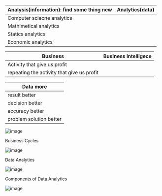 
<table>
    <thead>
      <tr>
        <th>Analysis(information): find some thing new</th>
        <th>Analytics(data)</th>
      </tr>
    </thead>
    <tbody>
        <tr>
            <td>Computer sciecne analytics</td>
        </tr>
        <tr>
            <td>Mathimetical analytics</td>
        </tr>
        <tr>
            <td>Statics analytics</td>
        </tr>
        <tr>
            <td>Economic analytics</td>
        </tr>
    </tbody>
  </table>

  <table>
    <thead>
      <tr>
        <th>Business</th>
        <th>Business intelligece</th>
      </tr>
    </thead>
    <tbody>
        <tr>
            <td>Activity that give us profit</td>
        </tr>
        <tr>
            <td>repeating the activity that give us profit</td>
        </tr>
    </tbody>
  </table>

  
  <table>
    <thead>
      <tr>
        <th>Data more</th>
      </tr>
    </thead>
    <tbody>
        <tr>
            <td>result better</td>
        </tr>
        <tr>
            <td>decision better</td>
        </tr>
         <tr>
            <td>accuracy better</td>
        </tr>
         <tr>
            <td>problem solution better</td>
        </tr>
    </tbody>
  </table>

  
  ![image](https://github.com/princit/Data_Analysis_and_Bussiness_Intelligence/assets/29123911/c5c27030-42a5-413e-8948-5646b4e0a1f9)

  Business Cycles
  
  ![image](https://github.com/princit/Data_Analysis_and_Bussiness_Intelligence/assets/29123911/cccabd72-67a4-4a95-9992-204084e2a6ca)

Data Analytics

![image](https://github.com/princit/Data_Analysis_and_Bussiness_Intelligence/assets/29123911/ed62012d-baab-4fde-85c2-83fe4354ab6a)

Components of Data Analytics

![image](https://github.com/princit/Data_Analysis_and_Bussiness_Intelligence/assets/29123911/81e6ee8a-8585-4910-97ad-6745d4d1b6d5)
